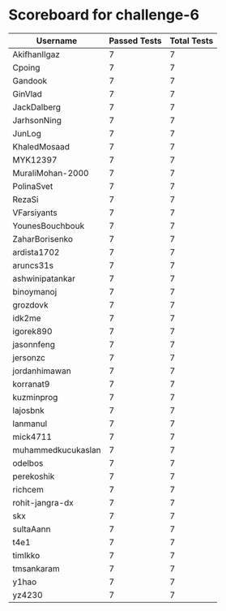 # Scoreboard for challenge-6
| Username   | Passed Tests | Total Tests |
|------------|--------------|-------------|
| AkifhanIlgaz | 7 | 7 |
| Cpoing | 7 | 7 |
| Gandook | 7 | 7 |
| GinVlad | 7 | 7 |
| JackDalberg | 7 | 7 |
| JarhsonNing | 7 | 7 |
| JunLog | 7 | 7 |
| KhaledMosaad | 7 | 7 |
| MYK12397 | 7 | 7 |
| MuraliMohan-2000 | 7 | 7 |
| PolinaSvet | 7 | 7 |
| RezaSi | 7 | 7 |
| VFarsiyants | 7 | 7 |
| YounesBouchbouk | 7 | 7 |
| ZaharBorisenko | 7 | 7 |
| ardista1702 | 7 | 7 |
| aruncs31s | 7 | 7 |
| ashwinipatankar | 7 | 7 |
| binoymanoj | 7 | 7 |
| grozdovk | 7 | 7 |
| idk2me | 7 | 7 |
| igorek890 | 7 | 7 |
| jasonnfeng | 7 | 7 |
| jersonzc | 7 | 7 |
| jordanhimawan | 7 | 7 |
| korranat9 | 7 | 7 |
| kuzminprog | 7 | 7 |
| lajosbnk | 7 | 7 |
| lanmanul | 7 | 7 |
| mick4711 | 7 | 7 |
| muhammedkucukaslan | 7 | 7 |
| odelbos | 7 | 7 |
| perekoshik | 7 | 7 |
| richcem | 7 | 7 |
| rohit-jangra-dx | 7 | 7 |
| skx | 7 | 7 |
| sultaAann | 7 | 7 |
| t4e1 | 7 | 7 |
| timlkko | 7 | 7 |
| tmsankaram | 7 | 7 |
| y1hao | 7 | 7 |
| yz4230 | 7 | 7 |
